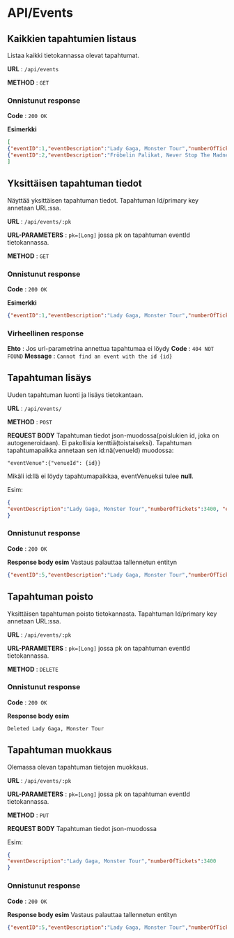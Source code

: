 # API/Events

## Kaikkien tapahtumien listaus

Listaa kaikki tietokannassa olevat tapahtumat.

**URL** : `/api/events`

**METHOD** : `GET`

### Onnistunut response

**Code** : `200 OK`

**Esimerkki**

```json
[
{"eventID":1,"eventDescription":"Lady Gaga, Monster Tour","numberOfTickets":3400,"date":null,"eventVenue":null,"ticketTypes":[]},
{"eventID":2,"eventDescription":"Fröbelin Palikat, Never Stop The Madness","numberOfTickets":250,"date":null,"eventVenue":null,"ticketTypes":[]},{"eventID":3,"eventDescription":"Alice Cooper, Poison Concert One Night Only","numberOfTickets":2800,"date":null,"eventVenue":null,"ticketTypes":[]},{"eventID":4,"eventDescription":"Elvis, I Never Left Tour","numberOfTickets":6000,"date":null,"eventVenue":null,"ticketTypes":[]}
]
```

## Yksittäisen tapahtuman tiedot

Näyttää yksittäisen tapahtuman tiedot. Tapahtuman Id/primary key annetaan URL:ssa.

**URL** : `/api/events/:pk`

**URL-PARAMETERS** : `pk=[Long]` jossa pk on tapahtuman eventId tietokannassa. 

**METHOD** : `GET`

### Onnistunut response

**Code** : `200 OK`

**Esimerkki**

```json
{"eventID":1,"eventDescription":"Lady Gaga, Monster Tour","numberOfTickets":3400,"date":null,"eventVenue":null,"ticketTypes":[]}
```

### Virheellinen response

**Ehto** : Jos url-parametrina annettua tapahtumaa ei löydy
**Code** : `404 NOT FOUND`
**Message** : `Cannot find an event with the id {id}`

## Tapahtuman lisäys

Uuden tapahtuman luonti ja lisäys tietokantaan.

**URL** : `/api/events/`

**METHOD** : `POST`

**REQUEST BODY**
Tapahtuman tiedot json-muodossa(poislukien id, joka on autogeneroidaan). Ei pakollisia kenttiä(toistaiseksi).
Tapahtuman tapahtumapaikka annetaan sen id:nä(venueId) muodossa:

`"eventVenue":{"venueId": {id}}`

Mikäli id:llä ei löydy tapahtumapaikkaa, eventVenueksi tulee **null**.

Esim:

```json
{
"eventDescription":"Lady Gaga, Monster Tour","numberOfTickets":3400, "eventVenue":{"venueId": {2}}
}
```

### Onnistunut response

**Code** : `200 OK`

**Response body esim** Vastaus palauttaa tallennetun entityn

```json
{"eventID":5,"eventDescription":"Lady Gaga, Monster Tour","numberOfTickets":3400,"date":null,"venue":null,"ticketTypes":[]}
```

## Tapahtuman poisto

Yksittäisen tapahtuman poisto tietokannasta. Tapahtuman Id/primary key annetaan URL:ssa.

**URL** : `/api/events/:pk`

**URL-PARAMETERS** : `pk=[Long]` jossa pk on tapahtuman eventId tietokannassa. 

**METHOD** : `DELETE`

### Onnistunut response

**Code** : `200 OK`

**Response body esim**

`Deleted Lady Gaga, Monster Tour`

## Tapahtuman muokkaus

Olemassa olevan tapahtuman tietojen muokkaus.

**URL** : `/api/events/:pk`

**URL-PARAMETERS** : `pk=[Long]` jossa pk on tapahtuman eventId tietokannassa. 

**METHOD** : `PUT`

**REQUEST BODY**
Tapahtuman tiedot json-muodossa

Esim:

```json
{
"eventDescription":"Lady Gaga, Monster Tour","numberOfTickets":3400
}
```

### Onnistunut response

**Code** : `200 OK`

**Response body esim** Vastaus palauttaa tallennetun entityn

```json
{"eventID":5,"eventDescription":"Lady Gaga, Monster Tour","numberOfTickets":3400,"date":null,"venue":null,"ticketTypes":[]}
```
